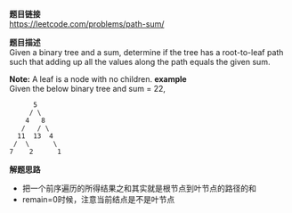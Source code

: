 **题目链接**   
https://leetcode.com/problems/path-sum/  

**题目描述**  
Given a binary tree and a sum, determine if the tree has a root-to-leaf path such that adding up all the values along the path equals the given sum.

**Note:** A leaf is a node with no children.
**example**  
Given the below binary tree and sum = 22,
```
      5
     / \
    4   8
   /   / \
  11  13  4
 /  \      \
7    2      1
```

**解题思路**  
* 把一个前序遍历的所得结果之和其实就是根节点到叶节点的路径的和
* remain=0时候，注意当前结点是不是叶节点
